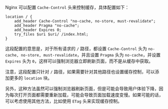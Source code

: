Nginx 可以配置 `Cache-Control` 头来控制缓存，具体配置如下：

```nginx
location / {
    add_header Cache-Control "no-cache, no-store, must-revalidate";
    add_header Pragma "no-cache";
    add_header Expires 0;
    try_files $uri $uri/ /index.html;
}
```

这段配置的意思是，对于所有请求的 `/` 路径，都设置 `Cache-Control` 头为 `no-cache, no-store, must-revalidate`，并且设置 `Pragma` 头为 `no-cache`，并设置 `Expires` 头为 `0`，这样可以强制浏览器立即刷新页面，而不是从缓存中获取。

注意，这段配置只针对 `/` 路径，如果需要针对其他路径也设置缓存控制，可以添加更多的 `location` 块。

另外，这种方法虽然可以强制浏览器刷新页面，但是可能会导致用户体验下降，因为每次打开页面都需要重新加载，可能会导致页面加载速度变慢。如果可能的话，可以考虑使用其他方法，比如使用 `ETag` 头来实现缓存控制。

